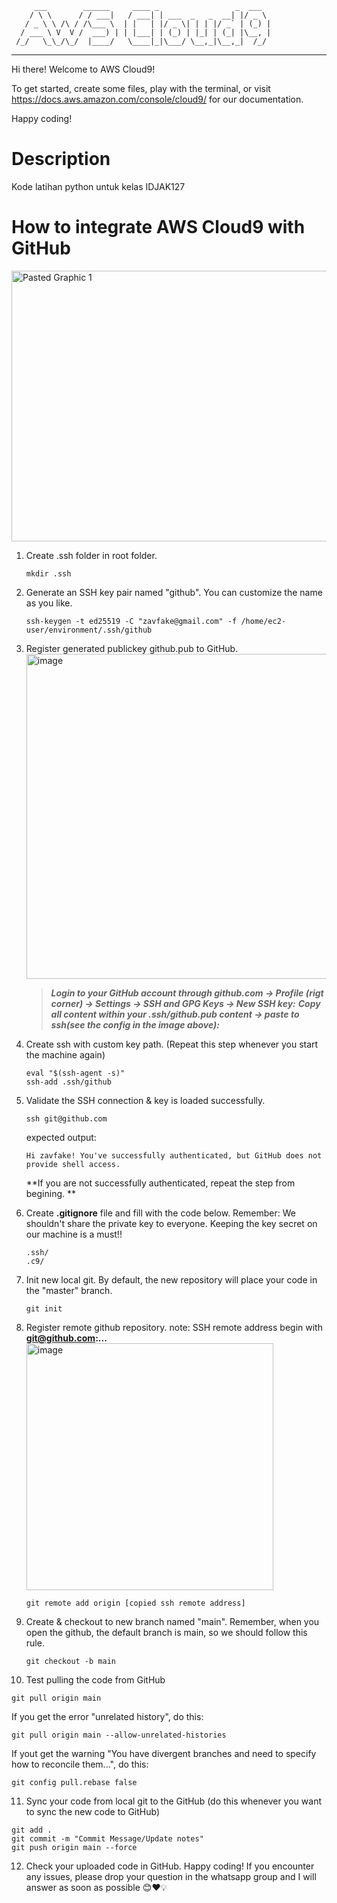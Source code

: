          ___        ______     ____ _                 _  ___  
        / \ \      / / ___|   / ___| | ___  _   _  __| |/ _ \ 
       / _ \ \ /\ / /\___ \  | |   | |/ _ \| | | |/ _` | (_) |
      / ___ \ V  V /  ___) | | |___| | (_) | |_| | (_| |\__, |
     /_/   \_\_/\_/  |____/   \____|_|\___/ \__,_|\__,_|  /_/ 
 ----------------------------------------------------------------- 


Hi there! Welcome to AWS Cloud9!

To get started, create some files, play with the terminal,
or visit https://docs.aws.amazon.com/console/cloud9/ for our documentation.

Happy coding!

# Description
Kode latihan python untuk kelas IDJAK127


# How to integrate AWS Cloud9 with GitHub

<img width="733" height="433" alt="Pasted Graphic 1" src="https://github.com/user-attachments/assets/2d5f90cd-3e3a-4ec0-8349-f13e1126be29" />

1. Create .ssh folder in root folder.
   ```
   mkdir .ssh
   ```
   
2. Generate an SSH key pair named "github". You can customize the name as you like.
   ```
   ssh-keygen -t ed25519 -C "zavfake@gmail.com" -f /home/ec2-user/environment/.ssh/github
   ```

3. Register generated publickey github.pub to GitHub.
   <img width="946" height="520" alt="image" src="https://github.com/user-attachments/assets/51f623f6-a07f-4225-926f-8b28a2219da6" />

   > **_Login to your GitHub account through github.com -> Profile (rigt corner) -> Settings -> SSH and GPG Keys -> New SSH key:_**
   > **_Copy all content within your .ssh/github.pub content -> paste to ssh(see the config in the image above):_**

   
4. Create ssh with custom key path. (Repeat this step whenever you start the machine again)
   ```
   eval "$(ssh-agent -s)"
   ssh-add .ssh/github
   ```

5. Validate the SSH connection & key is loaded successfully.
   ```
   ssh git@github.com
   ```
   expected output:
   ```
   Hi zavfake! You've successfully authenticated, but GitHub does not provide shell access.
   ```
   **If you are not successfully authenticated, repeat the step from begining. **

6. Create **.gitignore** file and fill with the code below. Remember: We shouldn't share the private key to everyone. Keeping the key secret on our machine is a must!!
   ```
   .ssh/
   .c9/
   ```
   
7. Init new local git. By default, the new repository will place your code in the "master" branch.
   ```
   git init
   ```

8. Register remote github repository.
   note: SSH remote address begin with **git@github.com:...**
   <img width="395" alt="image" src="https://github.com/user-attachments/assets/d8ce22ef-1030-4c42-b571-ceae79b89b1e" />
   ```
   git remote add origin [copied ssh remote address]
   ```


9. Create & checkout to new branch named "main". Remember, when you open the github, the default branch is main, so we should follow this rule.
   ```
   git checkout -b main
   ```

10. Test pulling the code from GitHub
   ```
   git pull origin main
   ```
   
   If you get the error "unrelated history", do this:
   ```
   git pull origin main --allow-unrelated-histories
   ```

   If yout get the warning "You have divergent branches and need to specify how to reconcile them...", do this:
   ```
   git config pull.rebase false
   ```
   
11. Sync your code from local git to the GitHub (do this whenever you want to sync the new code to GitHub)
   ```
   git add .
   git commit -m "Commit Message/Update notes"
   git push origin main --force
   ```

12. Check your uploaded code in GitHub. Happy coding! If you encounter any issues, please drop your question in the whatsapp group and I will answer as soon as possible 😊❤️💡
   